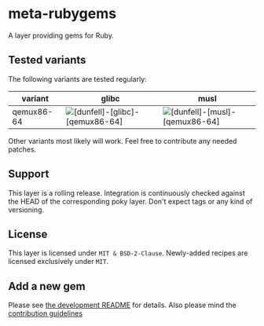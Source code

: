 # meta-rubygems

A layer providing gems for Ruby.

## Tested variants

The following variants are tested regularly:

| variant    | glibc                                                                                                                                             | musl                                                                                                                                            |
| ---------- | ------------------------------------------------------------------------------------------------------------------------------------------------- | ----------------------------------------------------------------------------------------------------------------------------------------------- |
| qemux86-64 | ![[dunfell]-[glibc]-[qemux86-64]](https://github.com/priv-kweihmann/meta-rubygems/workflows/%5Bdunfell%5D-%5Bglibc%5D-%5Bqemux86-64%5D/badge.svg) | ![[dunfell]-[musl]-[qemux86-64]](https://github.com/priv-kweihmann/meta-rubygems/workflows/%5Bdunfell%5D-%5Bmusl%5D-%5Bqemux86-64%5D/badge.svg) |

Other variants most likely will work.
Feel free to contribute any needed patches.

## Support

This layer is a rolling release.
Integration is continuously checked against the HEAD of the corresponding poky layer.
Don't expect tags or any kind of versioning.

## License

This layer is licensed under `MIT & BSD-2-Clause`.
Newly-added recipes are licensed exclusively under `MIT`.

## Add a new gem

Please see [the development README](scripts/README.md) for details.
Also please mind the [contribution guidelines](CONTRIBUTING.md)
